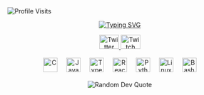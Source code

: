 
<img src="https://komarev.com/ghpvc/?username=Deerah1234&color=0969da&label=Profile-Visits&width=26px&style=plastic" alt="Profile Visits" />


<p align="center">
  <a href="https://git.io/typing-svg"><img src="https://readme-typing-svg.demolab.com?font=Fira+Code&size=22&pause=1000&color=0969da&center=true&vCenter=true&width=440&height=45&lines=Software+Engineer;Always+learning+new+things;Still+on+the+journey..." alt="Typing SVG" /></a>
</p>

<!-- Social badges section -->
<div align="center" >
  <a href="https://twitter.com/0xdeerah">
    <img src="https://raw.githubusercontent.com/maurodesouza/profile-readme-generator/master/src/assets/icons/social/twitter/default.svg" width="44" height="32" alt="Twitter"  />
  </a>
  
  <a href="https://twitch.tv/0xdeerah">
    <img src="https://raw.githubusercontent.com/maurodesouza/profile-readme-generator/master/src/assets/icons/social/twitch/default.svg" width="44" height="32" alt="Twitch"  />
  </a>
</div>

<br>

<div align="center">
  <img src="https://cdn.jsdelivr.net/gh/devicons/devicon/icons/c/c-original.svg" height="32" alt="C"  />
  <img width="12" />
  <img src="https://cdn.jsdelivr.net/gh/devicons/devicon/icons/javascript/javascript-original.svg" height="32" alt="JavaScript"  />
  <img width="12" />
  <img src="https://cdn.jsdelivr.net/gh/devicons/devicon/icons/typescript/typescript-original.svg" height="32" alt="TypeScript"  />
  <img width="12" />
  <img src="https://cdn.jsdelivr.net/gh/devicons/devicon/icons/react/react-original.svg" height="32" alt="React"  />
  <img width="12" />
  <img src="https://cdn.jsdelivr.net/gh/devicons/devicon/icons/python/python-original.svg" height="32" alt="Python"  />
  <img width="12" />
  <img src="https://cdn.jsdelivr.net/gh/devicons/devicon/icons/linux/linux-original.svg" height="32" alt="Linux"  />
  <img width="12" />
  <img src="https://cdn.jsdelivr.net/gh/devicons/devicon/icons/bash/bash-original.svg" height="32" alt="Bash"  />
</div>

<br>

<!-- ✍️ Random Dev Quote -->
<div align="center">
  <img src="https://quotes-github-readme.vercel.app/api?type=horizontal&theme=tokyonight" alt="Random Dev Quote" />
</div>
